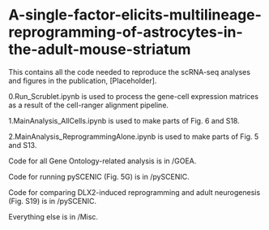 # A-single-factor-elicits-multilineage-reprogramming-of-astrocytes-in-the-adult-mouse-striatum

This contains all the code needed to reproduce the scRNA-seq analyses and figures in the publication, [Placeholder]. 

0.Run_Scrublet.ipynb is used to process the gene-cell expression matrices as a result of the cell-ranger alignment pipeline. 

1.MainAnalysis_AllCells.ipynb is used to make parts of Fig. 6 and S18. 

2.MainAnalysis_ReprogrammingAlone.ipynb is used to make parts of Fig. 5 and S13. 

Code for all Gene Ontology-related analysis is in /GOEA.

Code for running pySCENIC (Fig. 5G) is in /pySCENIC.

Code for comparing DLX2-induced reprogramming and adult neurogenesis (Fig. S19) is in /pySCENIC. 

Everything else is in /Misc. 
